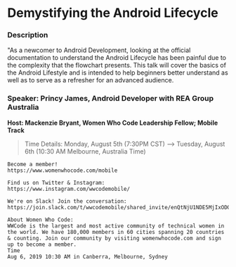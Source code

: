 
# Demystifying the Android Lifecycle

### Description
"As a newcomer to Android Development, looking at the official documentation to understand the Android Lifecycle has been painful due to the complexity that the flowchart presents. This talk will cover the basics of the Android Lifestyle and is intended to help beginners better understand as well as to serve as a refresher for an advanced audience. 

### Speaker: Princy James, Android Developer with REA Group Australia

**Host: Mackenzie Bryant, Women Who Code Leadership Fellow; Mobile Track**

> Time Details:
> Monday, August 5th (7:30PM CST) -->
> Tuesday, August 6th (10:30 AM Melbourne, Australia Time)





```
Become a member!
https://www.womenwhocode.com/mobile

Find us on Twitter & Instagram:
https://www.instagram.com/wwcodemobile/

We're on Slack! Join the conversation:
https://join.slack.com/t/wwcodemobile/shared_invite/enQtNjU1NDE5MjIxODQ3LTMyYjFiMWEwZThjNjE2ZDQ4M2QyNDk2MTgzOTE2MzU3MzUyOGU4NmE5YzQ3ZGMxYmE3NDI4ODFjOGIwNTM3MDE

About Women Who Code:
WWCode is the largest and most active community of technical women in the world. We have 180,000 members in 60 cities spanning 20 countries & counting. Join our community by visiting womenwhocode.com and sign up to become a member.
Time
Aug 6, 2019 10:30 AM in Canberra, Melbourne, Sydney

```
